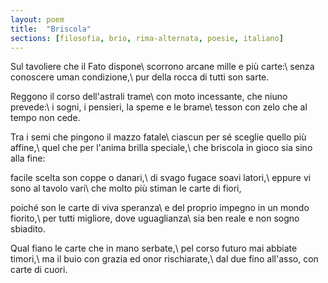 ```yaml
---
layout: poem
title:  "Briscola"
sections: [filosofia, brio, rima-alternata, poesie, italiano]
---
```


Sul tavoliere che il Fato dispone\\
scorrono arcane mille e più carte:\\
senza conoscere uman condizione,\\
pur della rocca di tutti son sarte.

Reggono il corso dell'astrali trame\\
con moto incessante, che niuno prevede:\\
i sogni, i pensieri, la speme e le brame\\
tesson con zelo che al tempo non cede.

Tra i semi che pingono il mazzo fatale\\
ciascun per sé sceglie quello più affine,\\
quel che per l'anima brilla speciale,\\
che briscola in gioco sia sino alla fine:

facile scelta son coppe o danari,\\
di svago fugace soavi latori,\\
eppure vi sono al tavolo vari\\
che molto più stiman le carte di fiori,

poiché son le carte di viva speranza\\
e del proprio impegno in un mondo fiorito,\\
per tutti migliore, dove uguaglianza\\
sia ben reale e non sogno sbiadito.

Qual fiano le carte che in mano serbate,\\
pel corso futuro mai abbiate timori,\\
ma il buio con grazia ed onor rischiarate,\\
dal due fino all'asso, con carte di cuori.
